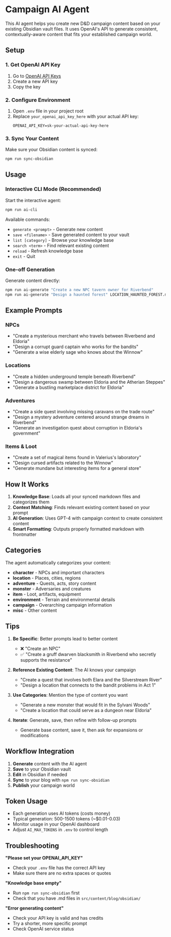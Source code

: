 # Campaign AI Agent

This AI agent helps you create new D&D campaign content based on your existing Obsidian vault files. It uses OpenAI's API to generate consistent, contextually-aware content that fits your established campaign world.

## Setup

### 1. Get OpenAI API Key
1. Go to [OpenAI API Keys](https://platform.openai.com/api-keys)
2. Create a new API key
3. Copy the key

### 2. Configure Environment
1. Open `.env` file in your project root
2. Replace `your_openai_api_key_here` with your actual API key:
   ```
   OPENAI_API_KEY=sk-your-actual-api-key-here
   ```

### 3. Sync Your Content
Make sure your Obsidian content is synced:
```bash
npm run sync-obsidian
```

## Usage

### Interactive CLI Mode (Recommended)
Start the interactive agent:
```bash
npm run ai-cli
```

Available commands:
- `generate <prompt>` - Generate new content
- `save <filename>` - Save generated content to your vault  
- `list [category]` - Browse your knowledge base
- `search <term>` - Find relevant existing content
- `reload` - Refresh knowledge base
- `exit` - Quit

### One-off Generation
Generate content directly:
```bash
npm run ai-generate "Create a new NPC tavern owner for Riverbend"
npm run ai-generate "Design a haunted forest" LOCATION_HAUNTED_FOREST.md
```

## Example Prompts

### NPCs
- "Create a mysterious merchant who travels between Riverbend and Eldoria"
- "Design a corrupt guard captain who works for the bandits"
- "Generate a wise elderly sage who knows about the Winnow"

### Locations
- "Create a hidden underground temple beneath Riverbend"
- "Design a dangerous swamp between Eldoria and the Atherian Steppes"
- "Generate a bustling marketplace district for Eldoria"

### Adventures
- "Create a side quest involving missing caravans on the trade route"
- "Design a mystery adventure centered around strange dreams in Riverbend"
- "Generate an investigation quest about corruption in Eldoria's government"

### Items & Loot
- "Create a set of magical items found in Valerius's laboratory"
- "Design cursed artifacts related to the Winnow"
- "Generate mundane but interesting items for a general store"

## How It Works

1. **Knowledge Base**: Loads all your synced markdown files and categorizes them
2. **Context Matching**: Finds relevant existing content based on your prompt
3. **AI Generation**: Uses GPT-4 with campaign context to create consistent content
4. **Smart Formatting**: Outputs properly formatted markdown with frontmatter

## Categories

The agent automatically categorizes your content:
- **character** - NPCs and important characters
- **location** - Places, cities, regions
- **adventure** - Quests, acts, story content
- **monster** - Adversaries and creatures  
- **item** - Loot, artifacts, equipment
- **environment** - Terrain and environmental details
- **campaign** - Overarching campaign information
- **misc** - Other content

## Tips

1. **Be Specific**: Better prompts lead to better content
   - ❌ "Create an NPC"
   - ✅ "Create a gruff dwarven blacksmith in Riverbend who secretly supports the resistance"

2. **Reference Existing Content**: The AI knows your campaign
   - "Create a quest that involves both Elara and the Silverstream River"
   - "Design a location that connects to the bandit problems in Act 1"

3. **Use Categories**: Mention the type of content you want
   - "Generate a new monster that would fit in the Sylvani Woods"
   - "Create a location that could serve as a dungeon near Eldoria"

4. **Iterate**: Generate, save, then refine with follow-up prompts
   - Generate base content, save it, then ask for expansions or modifications

## Workflow Integration

1. **Generate** content with the AI agent
2. **Save** to your Obsidian vault
3. **Edit** in Obsidian if needed
4. **Sync** to your blog with `npm run sync-obsidian`
5. **Publish** your campaign world

## Token Usage

- Each generation uses AI tokens (costs money)
- Typical generation: 500-1500 tokens (~$0.01-0.03)
- Monitor usage in your OpenAI dashboard
- Adjust `AI_MAX_TOKENS` in `.env` to control length

## Troubleshooting

**"Please set your OPENAI_API_KEY"**
- Check your `.env` file has the correct API key
- Make sure there are no extra spaces or quotes

**"Knowledge base empty"**
- Run `npm run sync-obsidian` first
- Check that you have .md files in `src/content/blog/obsidian/`

**"Error generating content"**
- Check your API key is valid and has credits
- Try a shorter, more specific prompt
- Check OpenAI service status
